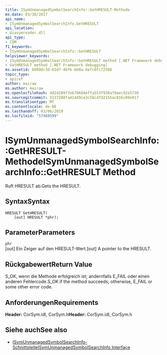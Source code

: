 ```yaml
---
title: ISymUnmanagedSymbolSearchInfo::GetHRESULT-Methode
ms.date: 03/30/2017
api_name:
- ISymUnmanagedSymbolSearchInfo.GetHRESULT
api_location:
- diasymreader.dll
api_type:
- COM
f1_keywords:
- ISymUnmanagedSymbolSearchInfo::GetHRESULT
helpviewer_keywords:
- ISymUnmanagedSymbolSearchInfo::GetHRESULT method [.NET Framework debugging]
- GetHRESULT method [.NET Framework debugging]
ms.assetid: 6999dc3d-65d7-4bf6-bb0a-6efc0fc72588
topic_type:
- apiref
author: mairaw
ms.author: mairaw
ms.openlocfilehash: dd24289f7e670684effa553f930af9aec92e5730
ms.sourcegitcommit: 5137208fa414d9ca3c58cdfd2155ac81bc89e917
ms.translationtype: MT
ms.contentlocale: de-DE
ms.lasthandoff: 03/06/2019
ms.locfileid: "57469599"
---
```

# <a name="isymunmanagedsymbolsearchinfogethresult-method"></a><span data-ttu-id="a5e22-102">ISymUnmanagedSymbolSearchInfo::GetHRESULT-Methode</span><span class="sxs-lookup"><span data-stu-id="a5e22-102">ISymUnmanagedSymbolSearchInfo::GetHRESULT Method</span></span>
<span data-ttu-id="a5e22-103">Ruft HRESULT ab.</span><span class="sxs-lookup"><span data-stu-id="a5e22-103">Gets the HRESULT.</span></span>  
  
## <a name="syntax"></a><span data-ttu-id="a5e22-104">Syntax</span><span class="sxs-lookup"><span data-stu-id="a5e22-104">Syntax</span></span>  
  
```  
HRESULT GetHRESULT(  
    [out] HRESULT *phr);  
```  
  
## <a name="parameters"></a><span data-ttu-id="a5e22-105">Parameter</span><span class="sxs-lookup"><span data-stu-id="a5e22-105">Parameters</span></span>  
 `phr`  
 <span data-ttu-id="a5e22-106">[out] Ein Zeiger auf den HRESULT-Wert.</span><span class="sxs-lookup"><span data-stu-id="a5e22-106">[out] A pointer to the HRESULT.</span></span>  
  
## <a name="return-value"></a><span data-ttu-id="a5e22-107">Rückgabewert</span><span class="sxs-lookup"><span data-stu-id="a5e22-107">Return Value</span></span>  
 <span data-ttu-id="a5e22-108">S_OK, wenn die Methode erfolgreich ist; andernfalls E_FAIL oder einen anderen Fehlercode.</span><span class="sxs-lookup"><span data-stu-id="a5e22-108">S_OK if the method succeeds; otherwise, E_FAIL or some other error code.</span></span>  
  
## <a name="requirements"></a><span data-ttu-id="a5e22-109">Anforderungen</span><span class="sxs-lookup"><span data-stu-id="a5e22-109">Requirements</span></span>  
 <span data-ttu-id="a5e22-110">**Header:** CorSym.idl, CorSym.h</span><span class="sxs-lookup"><span data-stu-id="a5e22-110">**Header:** CorSym.idl, CorSym.h</span></span>  
  
## <a name="see-also"></a><span data-ttu-id="a5e22-111">Siehe auch</span><span class="sxs-lookup"><span data-stu-id="a5e22-111">See also</span></span>
- [<span data-ttu-id="a5e22-112">ISymUnmanagedSymbolSearchInfo-Schnittstelle</span><span class="sxs-lookup"><span data-stu-id="a5e22-112">ISymUnmanagedSymbolSearchInfo Interface</span></span>](../../../../docs/framework/unmanaged-api/diagnostics/isymunmanagedsymbolsearchinfo-interface.md)
